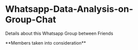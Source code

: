# Whatsapp-Data-Analysis-on-Group-Chat

<p>Details about this Whatsapp Group between Friends</p>

<p> **Members taken into consideration** </p>
